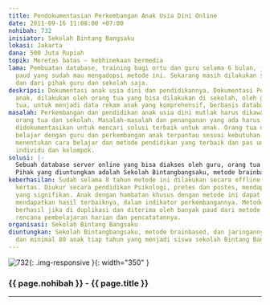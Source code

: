 ```yaml
---
title: Pendokumentasian Perkembangan Anak Usia Dini Online
date: 2011-09-16 11:08:00 +07:00
nohibah: 732
inisiator: Sekolah Bintang Bangsaku
lokasi: Jakarta
dana: 500 Juta Rupiah
topik: Meretas batas – kebhinekaan bermedia
lama: Pembuatan database, training bagi ortu dan guru selama 6 bulan, juga ke sekolah-sekolah
  paud yang sudah mau mengadopsi metode ini. Sekarang masih dilakukan secara manual,
  dan dari pihak guru dan sekolah saja.
deskripsi: Dokumentasi anak usia dini dan pendidikannya, Dokumentasi Perkembangan
  anak, dilakukan oleh orang tua yang bisa dilakukan di sekolah, oleh guru, oleh orang
  tua, untuk menjadi data rekam anak yang komprehensif, berbasis database online.
masalah: Perkembangan dan pendidikan anak usia dini mutlak harus dikawal oleh guru,
  orang tua dan sekolah. Masalah-masalah dan penanganan yang ada harus bisa di catat,
  didokumentasikan untuk mencari solusi terbaik untuk anak. Orang tua dapat saling
  belajar dengan guru dan perkembangan anak terpantau sesuai kebutuhan anak, untuk
  menentukan cara belajar dan metode pendidikan yang terbaik dan pas untuk anak secara
  individu dan kelompok.
solusi: |-
  Sebuah database server online yang bisa diakses oleh guru, orang tua dan sekolah. Juga data yang bisa di akses oleh umum untuk riset. Data diisikan oleh guru dan orangtua setiap hari tentang perkembangan anak, indikator keberhasilan perkembangan anak. Terutama untuk terapi dan perkembangan permasalahan anak pada konsentrasi, deteksi usia dini, kesehatan, karakteristik dan pencatatan pelajaran, guru dan pengalaman anak. Data tersebut menjadi bahan untuk evaluasi mingguan orangtua, guru, maupun sekolah. Untuk digunakan sebagai pelaporan pendidikan baik resmi sekolah maupun catatan untuk pengajaran dan parenting. Pendokumentasian harian sangat penting untuk menjaga dan mengetahui praktik terbaik untuk pembelajaran terhadap anak, dan bisa catatan bisa digunakan secara akademis untuk mendapatkan solusi bagi permasalahan yang dihadapi anak, orang tua, guru maupun sekolah.
  Pihak yang diuntungkan adalah Sekolah Bintangbangsaku, metode brainbased, dan jaringannya. Orang tua dan minimal 80 anak tiap tahun yang menjadi siswa sekolah Bintang Bangsaku
keberhasilan: Sudah selama 8 tahun metode ini dilakukan secara offline, dan menghabis-habiskan
  kertas. Diukur secara pendidikan Psikologi, pretes dan postes, mendapatkan hasil
  yang signifikan. Anak dengan hambatan khusus dengan metode ini dapat terpantau dan
  mendapatkan hasil terbaiknya, dalam indikator perkembangannya. Metode ini akan dirasa
  berhasil jika di duplikasi dan diterima oleh banyak paud dari metode pembuatan kurikulum,
  rencana pembelajaran harian dan pencatatannya.
organisasi: Sekolah Bintang Bangsaku
diuntungkan: Sekolah Bintangbangsaku, metode brainbased, dan jaringannya. Orang tua
  dan minimal 80 anak tiap tahun yang menjadi siswa sekolah Bintang Bangsaku
---
```


![732](/static/img/hibahcmb/732.png){: .img-responsive }{: width="350" }

### {{ page.nohibah }} - {{ page.title }}

---
